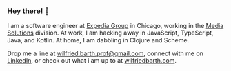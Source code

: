 ### Hey there! 👋

I am a software engineer at [Expedia Group](https://www.expediagroup.com/) in Chicago, working in the [Media Solutions](https://advertising.expedia.com/) division.
At work, I am hacking away in JavaScript, TypeScript, Java, and Kotlin. At home, I am dabbling in Clojure and Scheme.

Drop me a line at [wilfried.barth.prof@gmail.com](mailto:wilfried.barth.prof@gmail.com), 
connect with me on [LinkedIn](https://www.linkedin.com/in/wilfriedbarth/), 
or check out what i am up to at [wilfriedbarth.com](https://www.wilfriedbarth.com/).
